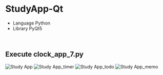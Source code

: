 # StudyApp-Qt


- Language Python
- Library PyQt5

<br>



## Execute clock_app_7.py

![Study App](https://user-images.githubusercontent.com/71058334/127105126-1918f66e-de54-494e-8d67-9d175a1e1493.PNG)
![Study App_timer](https://user-images.githubusercontent.com/71058334/127105135-2ab00f57-525b-4768-b995-9df0e767be3b.PNG)
![Study App_todo](https://user-images.githubusercontent.com/71058334/127105205-04deb414-de82-449e-87f8-13da99e9806f.PNG)
![Study App_memo](https://user-images.githubusercontent.com/71058334/127105147-b67a28a3-08f2-4eae-9da6-ef6ec95872cf.PNG)

